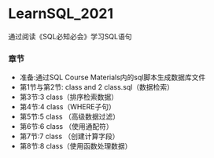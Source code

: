 # LearnSQL_2021
通过阅读《SQL必知必会》学习SQL语句
### 章节
* 准备:通过SQL Course Materials内的sql脚本生成数据库文件
* 第1节与第2节: class and 2 class.sql（数据检索）
* 第3节:3 class（排序检索数据）
* 第4节:4 class（WHERE子句）
* 第5节:5 class （高级数据过滤）
* 第6节:6 class （使用通配符）   
* 第7节:7 class （创建计算字段）
* 第8节:8 class（使用函数处理数据） 
